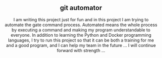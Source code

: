 <h2 align=center>git automator</h2>
<p align=center>
I am writing this project just for fun and in this project I am trying to automate the gate command process.
Automated means the whole process by executing a command and making my program understandable to everyone.
In addition to learning the Python and Docker programming languages, I try to run this project so that it can be both a training for me and a good program, and I can help my team in the future ...
I will continue forward with strength ...
</p>
